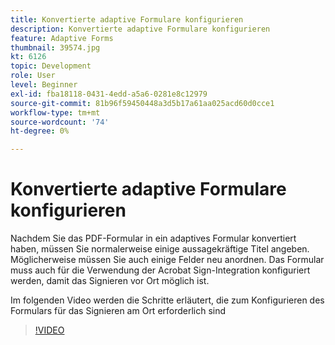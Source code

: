 ```yaml
---
title: Konvertierte adaptive Formulare konfigurieren
description: Konvertierte adaptive Formulare konfigurieren
feature: Adaptive Forms
thumbnail: 39574.jpg
kt: 6126
topic: Development
role: User
level: Beginner
exl-id: fba18118-0431-4edd-a5a6-0281e8c12979
source-git-commit: 81b96f59450448a3d5b17a61aa025acd60d0cce1
workflow-type: tm+mt
source-wordcount: '74'
ht-degree: 0%

---
```


# Konvertierte adaptive Formulare konfigurieren

Nachdem Sie das PDF-Formular in ein adaptives Formular konvertiert haben, müssen Sie normalerweise einige aussagekräftige Titel angeben. Möglicherweise müssen Sie auch einige Felder neu anordnen. Das Formular muss auch für die Verwendung der Acrobat Sign-Integration konfiguriert werden, damit das Signieren vor Ort möglich ist.

Im folgenden Video werden die Schritte erläutert, die zum Konfigurieren des Formulars für das Signieren am Ort erforderlich sind

>[!VIDEO](https://video.tv.adobe.com/v/39574/?quality=9&learn=on)
